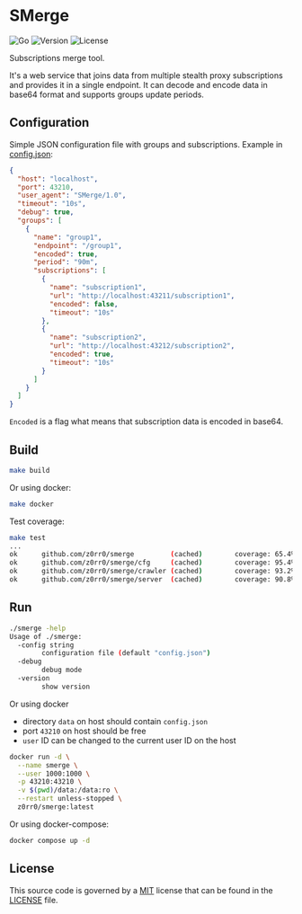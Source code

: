 # SMerge

![Go](https://github.com/z0rr0/smerge/workflows/Go/badge.svg)
![Version](https://img.shields.io/github/tag/z0rr0/smerge.svg)
![License](https://img.shields.io/github/license/z0rr0/smerge.svg)

Subscriptions merge tool.

It's a web service that joins data from multiple stealth proxy subscriptions and provides it in a single endpoint.
It can decode and encode data in base64 format and supports groups update periods.

## Configuration

Simple JSON configuration file with groups and subscriptions.
Example in [config.json](https://github.com/z0rr0/smerge/blob/main/config.json):

```json
{
  "host": "localhost",
  "port": 43210,
  "user_agent": "SMerge/1.0",
  "timeout": "10s",
  "debug": true,
  "groups": [
    {
      "name": "group1",
      "endpoint": "/group1",
      "encoded": true,
      "period": "90m",
      "subscriptions": [
        {
          "name": "subscription1",
          "url": "http://localhost:43211/subscription1",
          "encoded": false,
          "timeout": "10s"
        },
        {
          "name": "subscription2",
          "url": "http://localhost:43212/subscription2",
          "encoded": true,
          "timeout": "10s"
        }
      ]
    }
  ]
}
```

`Encoded` is a flag what means that subscription data is encoded in base64.

## Build

```bash
make build
```

Or using docker:

```bash
make docker
```

Test coverage:

```bash
make test
...
ok      github.com/z0rr0/smerge         (cached)        coverage: 65.4% of statements
ok      github.com/z0rr0/smerge/cfg     (cached)        coverage: 95.4% of statements
ok      github.com/z0rr0/smerge/crawler (cached)        coverage: 93.2% of statements
ok      github.com/z0rr0/smerge/server  (cached)        coverage: 90.8% of statements
```

## Run

```bash
./smerge -help
Usage of ./smerge:
  -config string
        configuration file (default "config.json")
  -debug
        debug mode
  -version
        show version
```

Or using docker

- directory `data` on host should contain `config.json`
- port `43210` on host should be free
- `user` ID can be changed to the current user ID on the host

```bash
docker run -d \
  --name smerge \
  --user 1000:1000 \
  -p 43210:43210 \
  -v $(pwd)/data:/data:ro \
  --restart unless-stopped \
  z0rr0/smerge:latest
```

Or using docker-compose:

```bash
docker compose up -d
```

## License

This source code is governed by a [MIT](https://opensource.org/license/MIT)
license that can be found in the [LICENSE](https://github.com/z0rr0/smerge/blob/main/LICENSE) file.
